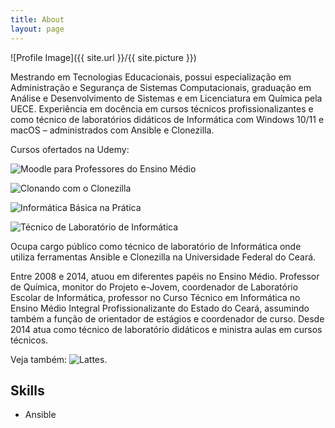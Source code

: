 ```yaml
---
title: About
layout: page
---
```

![Profile Image]({{ site.url }}/{{ site.picture }})

Mestrando em Tecnologias Educacionais, possui especialização em Administração e Segurança de Sistemas Computacionais, graduação em Análise e Desenvolvimento de Sistemas e em Licenciatura em Química pela UECE. Experiência em docência em cursos técnicos profissionalizantes e como técnico de laboratórios didáticos de Informática com Windows 10/11 e macOS – administrados com Ansible e Clonezilla.

Cursos ofertados na Udemy:

![Moodle para Professores do Ensino Médio](https://www.udemy.com/course/moodle-para-pofessores-do-ensino-medio/?referralCode=B3B65BA294D1A6D615F7)

![Clonando com o Clonezilla](https://www.udemy.com/course/clonando-com-o-clonezilla/?referralCode=4F488C22779DC25951E5)

![Informática Básica na Prática](https://www.udemy.com/course/informatica-basica-na-pratica/?referralCode=27256A7470C601E52C70)

![Técnico de Laboratório de Informática](https://www.udemy.com/course/tecnico-de-laboratorio-de-informatica/?referralCode=47BB46A8BF6AB8E834FF)

Ocupa cargo público como técnico de laboratório de Informática onde utiliza ferramentas Ansible e Clonezilla na Universidade Federal do Ceará.

Entre 2008 e 2014, atuou em diferentes papéis no Ensino Médio. Professor de Química, monitor do Projeto e-Jovem, coordenador de Laboratório Escolar de Informática, professor no Curso Técnico em Informática no Ensino Médio Integral Profissionalizante do Estado do Ceará, assumindo também a função de orientador de estágios e coordenador de curso. Desde 2014 atua como técnico de laboratório didáticos e ministra aulas em cursos técnicos.


Veja também: ![Lattes.](http://lattes.cnpq.br/6844602803726866)</p>


<h2>Skills</h2>

<ul class="skill-list">
	<li>Ansible</li>
</ul>

